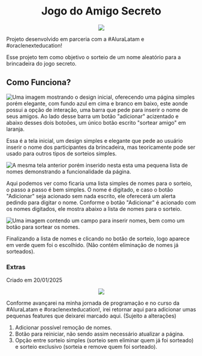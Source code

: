 <h1 align="center"> Jogo do Amigo Secreto </h1>
<p align="center">
<img src="http://img.shields.io/static/v1?label=STATUS&message=CONCLUIDO&color=GREEN&style=for-the-badge"/>
</p>Projeto desenvolvido em parceria com a #AluraLatam e #oraclenexteducation!

Esse projeto tem como objetivo o sorteio de um nome aleatório para a brincadeira do jogo secreto. 

<h2>Como Funciona?</h2>

![Uma imagem mostrando o design inicial, oferecendo uma página simples porém elegante, com fundo azul em cima e branco em baixo, este aonde possui a opção de interação, uma barra que pede para inserir o nome de seus amigos. Ao lado desse barra um botão "adicionar" acizentado e abaixo desses dois botoões, um único botão escrito "sortear amigo" em laranja.](https://github.com/user-attachments/assets/b23ecb72-0e5c-41c9-ac1f-aab889b44bde)
 
 Essa é a tela inicial, um design simples e elegante que pede ao usuário inserir o nome dos participantes da brincadeira, mas teoricamente pode ser usado para outros tipos de sorteios simples. 

 ![A mesma tela anterior porém inserido nesta esta uma pequena lista de nomes demonstrando a funcionalidade da página.](https://github.com/user-attachments/assets/607953d3-92ea-4c7a-bbed-3747b63855d8)

 Aqui podemos ver como ficaria uma lista simples de nomes para o sorteio, o passo a passo é bem simples. O nome é digitado, e caso o botão "Adicionar" seja acionado sem nada escrito, ele oferecerá um alerta pedindo para digitar o nome. Conforme o botão "Adicionar" é acionado com os nomes digitados, ele mostra abaixo a lista de nomes para o sorteio.
 
![Uma imagem contendo um campo para inserir nomes, bem como um botão para sortear os nomes.](https://github.com/user-attachments/assets/86435863-dd82-4ccf-b23e-415e98057de3)

 Finalizando a lista de nomes e clicando no botão de sorteio, logo aparece em verde quem foi o escolhido. (Não contém eliminação de nomes já sorteados).

<h3>Extras</h3>
Criado em 20/01/2025
<p align="center">
<img loading="lazy" src="http://img.shields.io/static/v1?label=STATUS&message=Pausado&color=BLUE&style=for-the-badge"/>
<p>Conforme avançarei na minha jornada de programação e no curso da #AluraLatam e #oraclenexteducation!, irei retornar aqui para adicionar umas pequenas features que deixarei marcado aqui. (Sujeito a alterações)</p>

1) Adicionar possível remoção de nomes.
2) Botão para reiniciar, não sendo assim necessário atualizar a página.
3) Opção entre sorteio simples (sorteio sem eliminar quem já foi sorteado) e sorteio exclusivo (sorteia e remove quem foi sorteado).
